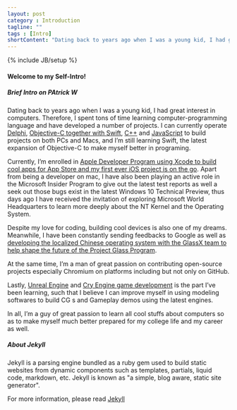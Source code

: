 ```yaml
---
layout: post
category : Introduction
tagline: ""
tags : [Intro]
shortContent: "Dating back to years ago when I was a young kid, I had great interest in computers. Therefore, I spent tons of time learning computer-programming language and have developed a number of projects."
---
```

{% include JB/setup %}

#### Welcome to my Self-Intro!

##### Brief Intro on PAtrick W
Dating back to years ago when I was a young kid, I had great interest in computers. Therefore, I spent tons of time learning computer-programming language and have developed a number of projects. I can currently operate [Delphi](http://magetron.github.io/NOIP-openjudge/), [Objective-C together with Swift](https://github.com/magetron/TravelWeatherGuide), [C++](https://github.com/magetron/Fruit-cpp-extension) and [JavaScript](http://magetron.github.io/2048-AI/) to build projects on both PCs and Macs, and I’m still learning Swift, the latest expansion of Objective-C to make myself better in programing.

Currently, I’m enrolled in [Apple Developer Program using Xcode to build cool apps for App Store and my first ever iOS project is on the go](https://github.com/magetron/TravelWeatherGuide). Apart from being a developer on mac, I have also been playing an active role in the Microsoft Insider Program to give out the latest test reports as well a seek out those bugs exist in the latest Windows 10 Technical Preview, thus days ago I have received the invitation of exploring Microsoft World Headquarters to learn more deeply about the NT Kernel and the Operating System.

Despite my love for coding, building cool devices is also one of my dreams. Meanwhile, I have been constantly sending feedbacks to Google as well as [developing the localized Chinese operating system with the GlassX team to help shape the future of the Project Glass Program](http://www.glassx.cn/chinese_rom).

At the same time, I’m a man of great passion on contributing open-source projects especially Chromium on platforms including but not only on GitHub.

Lastly, [Unreal Engine](https://github.com/magetron/UnrealEngine) and [Cry Engine game development](https://github.com/magetron/CryEngine3_rc.extension) is the part I’ve been learning, such that I believe I can improve myself in using modeling softwares to build CG s and Gameplay demos using the latest engines.

In all, I’m a guy of great passion to learn all cool stuffs about computers so as to make myself much better prepared for my college life and my career as well.


##### About Jekyll

Jekyll is a parsing engine bundled as a ruby gem used to build static websites from
dynamic components such as templates, partials, liquid code, markdown, etc. Jekyll is known as "a simple, blog aware, static site generator".

For more information, please read [Jekyll](http://jekyllrb.com/)


